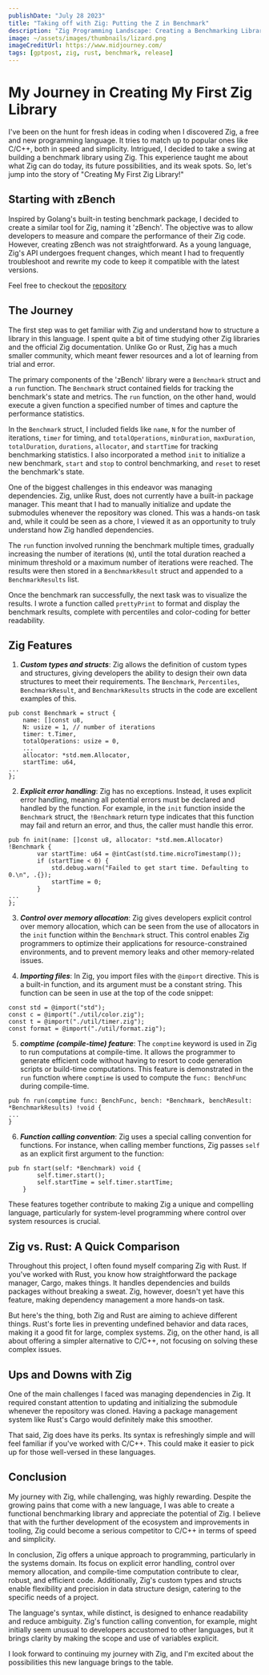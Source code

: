 ```yaml
---
publishDate: "July 28 2023"
title: "Taking off with Zig: Putting the Z in Benchmark"
description: "Zig Programming Landscape: Creating a Benchmarking Library"
image: ~/assets/images/thumbnails/lizard.png
imageCreditUrl: https://www.midjourney.com/
tags: [gptpost, zig, rust, benchmark, release]
---
```


My Journey in Creating My First Zig Library
===========================================

I've been on the hunt for fresh ideas in coding when I discovered Zig, a free and new programming language. It tries to match up to popular ones like C/C++, both in speed and simplicity. Intrigued, I decided to take a swing at building a benchmark library using Zig. This experience taught me about what Zig can do today, its future possibilities, and its weak spots. So, let's jump into the story of "Creating My First Zig Library!"

Starting with zBench
--------------------

Inspired by Golang's built-in testing benchmark package, I decided to create a similar tool for Zig, naming it 'zBench'. The objective was to allow developers to measure and compare the performance of their Zig code. However, creating zBench was not straightforward. As a young language, Zig's API undergoes frequent changes, which meant I had to frequently troubleshoot and rewrite my code to keep it compatible with the latest versions.

Feel free to checkout the [repository](https://github.com/hendriknielaender/zBench)

The Journey
--------------------

The first step was to get familiar with Zig and understand how to structure a library in this language. I spent quite a bit of time studying other Zig libraries and the official Zig documentation. Unlike Go or Rust, Zig has a much smaller community, which meant fewer resources and a lot of learning from trial and error.

The primary components of the 'zBench' library were a `Benchmark` struct and a `run` function. The `Benchmark` struct contained fields for tracking the benchmark's state and metrics. The `run` function, on the other hand, would execute a given function a specified number of times and capture the performance statistics.

In the `Benchmark` struct, I included fields like `name`, `N` for the number of iterations, `timer` for timing, and `totalOperations`, `minDuration`, `maxDuration`, `totalDuration`, `durations`, `allocator`, and `startTime` for tracking benchmarking statistics. I also incorporated a method `init` to initialize a new benchmark, `start` and `stop` to control benchmarking, and `reset` to reset the benchmark's state.

One of the biggest challenges in this endeavor was managing dependencies. Zig, unlike Rust, does not currently have a built-in package manager. This meant that I had to manually initialize and update the submodules whenever the repository was cloned. This was a hands-on task and, while it could be seen as a chore, I viewed it as an opportunity to truly understand how Zig handled dependencies.

The `run` function involved running the benchmark multiple times, gradually increasing the number of iterations (`N`), until the total duration reached a minimum threshold or a maximum number of iterations were reached. The results were then stored in a `BenchmarkResult` struct and appended to a `BenchmarkResults` list.

Once the benchmark ran successfully, the next task was to visualize the results. I wrote a function called `prettyPrint` to format and display the benchmark results, complete with percentiles and color-coding for better readability.

Zig Features
------------

1.  ***Custom types and structs***: Zig allows the definition of custom types and structures, giving developers the ability to design their own data structures to meet their requirements. The `Benchmark`, `Percentiles`, `BenchmarkResult`, and `BenchmarkResults` structs in the code are excellent examples of this.

```zig
pub const Benchmark = struct {
    name: []const u8,
    N: usize = 1, // number of iterations
    timer: t.Timer,
    totalOperations: usize = 0,
    ...
    allocator: *std.mem.Allocator,
    startTime: u64,
...
};
```

2.  ***Explicit error handling***: Zig has no exceptions. Instead, it uses explicit error handling, meaning all potential errors must be declared and handled by the function. For example, in the `init` function inside the `Benchmark` struct, the `!Benchmark` return type indicates that this function may fail and return an error, and thus, the caller must handle this error.

```zig
pub fn init(name: []const u8, allocator: *std.mem.Allocator) !Benchmark {
        var startTime: u64 = @intCast(std.time.microTimestamp());
        if (startTime < 0) {
            std.debug.warn("Failed to get start time. Defaulting to 0.\n", .{});
            startTime = 0;
        }
...
};
```

3.  ***Control over memory allocation***: Zig gives developers explicit control over memory allocation, which can be seen from the use of allocators in the `init` function within the `Benchmark` struct. This control enables Zig programmers to optimize their applications for resource-constrained environments, and to prevent memory leaks and other memory-related issues.

4.  ***Importing files***: In Zig, you import files with the `@import` directive. This is a built-in function, and its argument must be a constant string. This function can be seen in use at the top of the code snippet:


```zig
const std = @import("std");
const c = @import("./util/color.zig");
const t = @import("./util/timer.zig");
const format = @import("./util/format.zig");
```

5.  ***comptime (compile-time) feature***: The `comptime` keyword is used in Zig to run computations at compile-time. It allows the programmer to generate efficient code without having to resort to code generation scripts or build-time computations. This feature is demonstrated in the `run` function where `comptime` is used to compute the `func: BenchFunc` during compile-time.


```zig
pub fn run(comptime func: BenchFunc, bench: *Benchmark, benchResult: *BenchmarkResults) !void {
...
}
```

6.  ***Function calling convention***: Zig uses a special calling convention for functions. For instance, when calling member functions, Zig passes `self` as an explicit first argument to the function:



```zig
pub fn start(self: *Benchmark) void {
        self.timer.start();
        self.startTime = self.timer.startTime;
    }
```

These features together contribute to making Zig a unique and compelling language, particularly for system-level programming where control over system resources is crucial.

Zig vs. Rust: A Quick Comparison
--------------------------------

Throughout this project, I often found myself comparing Zig with Rust. If you've worked with Rust, you know how straightforward the package manager, Cargo, makes things. It handles dependencies and builds packages without breaking a sweat. Zig, however, doesn't yet have this feature, making dependency management a more hands-on task.

But here's the thing, both Zig and Rust are aiming to achieve different things. Rust's forte lies in preventing undefined behavior and data races, making it a good fit for large, complex systems. Zig, on the other hand, is all about offering a simpler alternative to C/C++, not focusing on solving these complex issues.

Ups and Downs with Zig
----------------------

One of the main challenges I faced was managing dependencies in Zig. It required constant attention to updating and initializing the submodule whenever the repository was cloned. Having a package management system like Rust's Cargo would definitely make this smoother.

That said, Zig does have its perks. Its syntax is refreshingly simple and will feel familiar if you've worked with C/C++. This could make it easier to pick up for those well-versed in these languages.

Conclusion
----------

My journey with Zig, while challenging, was highly rewarding. Despite the growing pains that come with a new language, I was able to create a functional benchmarking library and appreciate the potential of Zig. I believe that with the further development of the ecosystem and improvements in tooling, Zig could become a serious competitor to C/C++ in terms of speed and simplicity.

In conclusion, Zig offers a unique approach to programming, particularly in the systems domain. Its focus on explicit error handling, control over memory allocation, and compile-time computation contribute to clear, robust, and efficient code. Additionally, Zig's custom types and structs enable flexibility and precision in data structure design, catering to the specific needs of a project.

The language's syntax, while distinct, is designed to enhance readability and reduce ambiguity. Zig's function calling convention, for example, might initially seem unusual to developers accustomed to other languages, but it brings clarity by making the scope and use of variables explicit.

I look forward to continuing my journey with Zig, and I'm excited about the possibilities this new language brings to the table.
